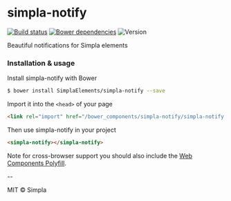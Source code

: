 # simpla-notify
[![Build status][travis-badge]][travis-url] [![Bower dependencies][bowerdeps-badge]][bowerdeps-url] ![Version][bower-badge]

Beautiful notifications for Simpla elements

### Installation & usage

Install simpla-notify with Bower

```sh
$ bower install SimplaElements/simpla-notify --save
```

Import it into the `<head>` of your page

```html
<link rel="import" href="/bower_components/simpla-notify/simpla-notify.html">
```

Then use simpla-notify in your project

```html
<simpla-notify></simpla-notify>
```

Note for cross-browser support you should also include the [Web Components Polyfill][webcomponents].

--

MIT © Simpla

[webcomponents]: https://github.com/webcomponents/webcomponentsjs

[bower-badge]: https://img.shields.io/bower/v/simpla-notify.svg
[bowerlicense-badge]: https://img.shields.io/bower/l/simpla-notify.svg
[travis-badge]: https://img.shields.io/travis/SimplaElements/simpla-notify.svg
[travis-url]: https://travis-ci.org/SimplaElements/simpla-notify
[bowerdeps-badge]: https://img.shields.io/gemnasium/SimplaElements/simpla-notify.svg
[bowerdeps-url]: https://gemnasium.com/bower/simpla-notify
